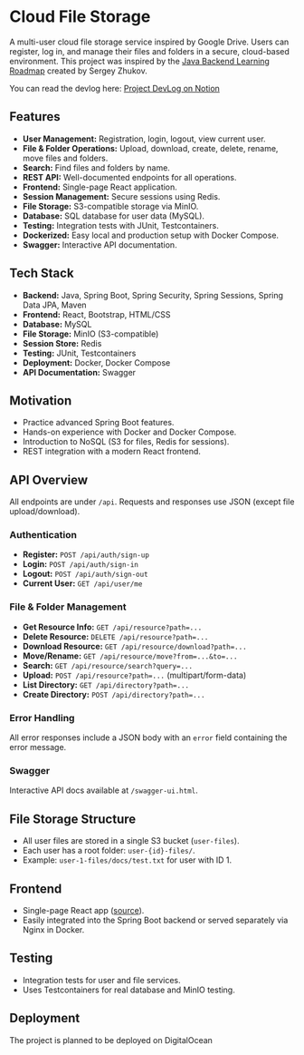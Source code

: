 # Cloud File Storage

A multi-user cloud file storage service inspired by Google Drive. Users can register, log in, and manage their files and folders in a secure, cloud-based environment.
This project was inspired by the [Java Backend Learning Roadmap](https://zhukovsd.github.io/java-backend-learning-course/) created by Sergey Zhukov.

You can read the devlog here: [Project DevLog on Notion](https://heavenly-maize-a3d.notion.site/DevLog-191a9dc9d091804c9972c94e70870962?source=copy_link)


## Features

- **User Management:** Registration, login, logout, view current user.
- **File & Folder Operations:** Upload, download, create, delete, rename, move files and folders.
- **Search:** Find files and folders by name.
- **REST API:** Well-documented endpoints for all operations.
- **Frontend:** Single-page React application.
- **Session Management:** Secure sessions using Redis.
- **File Storage:** S3-compatible storage via MinIO.
- **Database:** SQL database for user data (MySQL).
- **Testing:** Integration tests with JUnit, Testcontainers.
- **Dockerized:** Easy local and production setup with Docker Compose.
- **Swagger:** Interactive API documentation.

## Tech Stack

- **Backend:** Java, Spring Boot, Spring Security, Spring Sessions, Spring Data JPA, Maven
- **Frontend:** React, Bootstrap, HTML/CSS
- **Database:**   MySQL
- **File Storage:** MinIO (S3-compatible)
- **Session Store:** Redis
- **Testing:** JUnit, Testcontainers
- **Deployment:** Docker, Docker Compose
- **API Documentation:** Swagger

## Motivation

- Practice advanced Spring Boot features.
- Hands-on experience with Docker and Docker Compose.
- Introduction to NoSQL (S3 for files, Redis for sessions).
- REST integration with a modern React frontend.

## API Overview

All endpoints are under `/api`. Requests and responses use JSON (except file upload/download).

### Authentication

- **Register:** `POST /api/auth/sign-up`
- **Login:** `POST /api/auth/sign-in`
- **Logout:** `POST /api/auth/sign-out`
- **Current User:** `GET /api/user/me`

### File & Folder Management

- **Get Resource Info:** `GET /api/resource?path=...`
- **Delete Resource:** `DELETE /api/resource?path=...`
- **Download Resource:** `GET /api/resource/download?path=...`
- **Move/Rename:** `GET /api/resource/move?from=...&to=...`
- **Search:** `GET /api/resource/search?query=...`
- **Upload:** `POST /api/resource?path=...` (multipart/form-data)
- **List Directory:** `GET /api/directory?path=...`
- **Create Directory:** `POST /api/directory?path=...`

### Error Handling

All error responses include a JSON body with an `error` field containing the error message.


### Swagger

Interactive API docs available at `/swagger-ui.html`.

## File Storage Structure

- All user files are stored in a single S3 bucket (`user-files`).
- Each user has a root folder: `user-{id}-files/`.
- Example: `user-1-files/docs/test.txt` for user with ID 1.

## Frontend

- Single-page React app ([source](https://github.com/zhukovsd/cloud-storage-frontend/)).
- Easily integrated into the Spring Boot backend or served separately via Nginx in Docker.

## Testing

- Integration tests for user and file services.
- Uses Testcontainers for real database and MinIO testing.

## Deployment

The project is planned to be deployed on DigitalOcean

